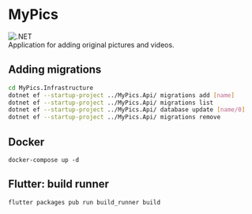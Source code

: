 # MyPics
![.NET](https://github.com/BaronAdam/MyPics/workflows/.NET/badge.svg)  
Application for adding original pictures and videos.

## Adding migrations
```bash
cd MyPics.Infrastructure
dotnet ef --startup-project ../MyPics.Api/ migrations add [name]
dotnet ef --startup-project ../MyPics.Api/ migrations list
dotnet ef --startup-project ../MyPics.Api/ database update [name/0]
dotnet ef --startup-project ../MyPics.Api/ migrations remove
```
## Docker
```
docker-compose up -d
```
## Flutter: build runner
```bash
flutter packages pub run build_runner build
```
